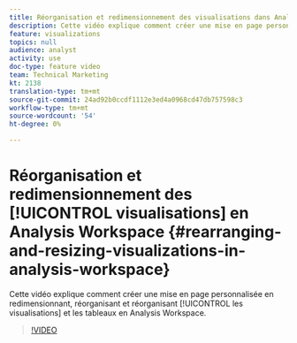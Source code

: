 ```yaml
---
title: Réorganisation et redimensionnement des visualisations dans Analysis Workspace
description: Cette vidéo explique comment créer une mise en page personnalisée en redimensionnant, réorganisant et réorganisant les visualisations et les tableaux dans Analysis Workspace.
feature: visualizations
topics: null
audience: analyst
activity: use
doc-type: feature video
team: Technical Marketing
kt: 2138
translation-type: tm+mt
source-git-commit: 24ad92b0ccdf1112e3ed4a0968cd47db757598c3
workflow-type: tm+mt
source-wordcount: '54'
ht-degree: 0%

---
```



# Réorganisation et redimensionnement des [!UICONTROL visualisations] en Analysis Workspace {#rearranging-and-resizing-visualizations-in-analysis-workspace}

Cette vidéo explique comment créer une mise en page personnalisée en redimensionnant, réorganisant et réorganisant [!UICONTROL les visualisations] et les tableaux en Analysis Workspace.

>[!VIDEO](https://video.tv.adobe.com/v/24707/?quality=12)
